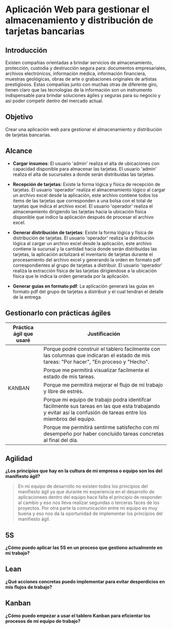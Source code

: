 # Aplicación Web para gestionar el almacenamiento y distribución de tarjetas bancarias

## Introducción

Existen compañias orientadas a brindar servicios de almacenamiento, protección, custodia y destrucción segura para: documentos empresariales, archivos electrónicos, información médica, información financiera, muestras geológicas, obras de arte o grabaciones originales de artistas prestigiosos. Estas compañias junto con muchas otras de diferente giro, tienen claro que las tecnologías de la información son un instrumento indispensable para brindar soluciones ágiles y seguras para su negocio y así poder competir dentro del mercado actual.

## Objetivo
Crear una aplicación web para gestionar el almacenamiento y distribución de tarjetas bancarias.

## Alcance

* **Cargar insumos**: El usuario 'admin' realiza el alta de ubicaciones con capacidad disponible para almacenar las tarjetas. El usuario 'admin' realiza el alta de sucursales a donde serán distribuidas las tarjetas.

* **Recepción de tarjetas**: Existe la forma lógica y física de recepción de tarjetas. El usuario 'operador' realiza el almacenamiento lógico al cargar un archivo excel desde la aplicación, este archivo contiene todos los items de las tarjetas que corresponden a una bolsa con el total de tarjetas que indica el archivo excel. El usuario 'operador' realiza el almacenamiento dirigiendo las tarjetas hacia la ubicación física disponible que indico la aplicación después de procesar el archivo excel.

* **Generar distribución de tarjetas**: Existe la forma lógica y física de distribución de tarjetas. El usuario 'operador' realiza la distribución lógica al cargar un archivo excel desde la aplicación, este archivo contiene la sucursal y la cantidad hacia donde serán distribuidas las tarjetas, la aplicación actulizará el inventario de tarjetas durante el procesamiento del archivo excel y generando la orden en formato pdf correspondientes al grupo de tarjetas a distribuir. El usuario 'operador' realiza la extracción física de las tarjetas dirigiendose a la ubicación física que le indica la orden generada por la aplicación. 

* **Generar guias en formato pdf**: La aplicación generará las guías en formato pdf del grupo de tarjetas a distribuir y el cual tendran el detalle de la entrega.


## Gestionarlo con prácticas ágiles


| Práctica ágil que usaré | Justificación |
| ------------- | ------------- |
| | Porque podré construir el tablero facilmente con las columnas que indicaran el estado de mis tareas: "Por hacer", "En proceso y "Hecho". |
| | Porque me permitirá visualizar facilmente el estado de mis tareas. |
| KANBAN | Porque me permitirá mejorar el flujo de mi trabajo y libre de estrés. |
| | Porque mi equipo de trabajo podra identifcar fácilmente sus tareas en las que esta trabajando y evitar así la confusión de tareas entre los miembros del equipo. |
| | Porque me permitirá sentirme satisfecho con mi desempeño por haber concluido tareas concretas al final del día. |

## Agilidad

**¿Los principios que hay en la cultura de mi empresa o equipo son los del manifiesto ágil?**
> En mi equipo de desarrollo no existen todos los principios del manifiesto ágil ya que durante mi experiencia en el desarrollo de aplicacionees dentro del equipo hace falta el principio de responder al cambio y eso nos lleva realizar segundas o terceras faces de los proyectos. Por otra parte la comunicación entre mi equipo es muy buena y eso nos da la oportunidad de implementar los principios del manifiesto ágil.

## 5S

**¿Cómo puedo aplicar las 5S en un proceso que gestiono actualmente en mi trabajo?**

## Lean

**¿Qué acciones concretas puedo implementar para evitar desperdicios en mis flujos de trabajo?**

## Kanban

**¿Cómo puedo empezar a usar el tablero Kanban para eficientar los procesos de mi equipo de trabajo?**